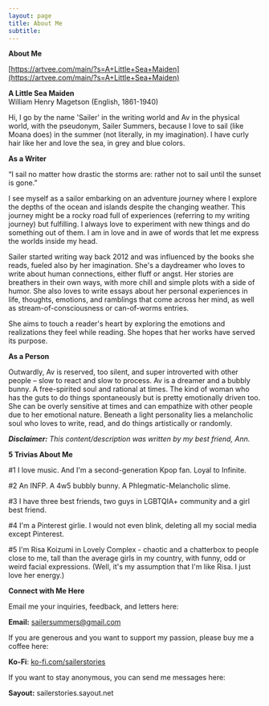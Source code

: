 ```yaml
---
layout: page
title: About Me
subtitle: 
---
```


**About Me** 

[https://artvee.com/main/?s=A+Little+Sea+Maiden](https://artvee.com/main/?s=A+Little+Sea+Maiden) 

**A Little Sea Maiden**  
William Henry Magetson (English, 1861-1940)

Hi, I go by the name 'Sailer' in the writing world and Av in the physical world, with the pseudonym, Sailer Summers, because I love to sail (like Moana does) in the summer (not literally, in my imagination). I have curly hair like her and love the sea, in grey and blue colors. 

**As a Writer**

“I sail no matter how drastic the storms are: rather not to sail until the sunset is gone.”

I see myself as a sailor embarking on an adventure journey where I explore the depths of the ocean and islands despite the changing weather. This journey might be a rocky road full of experiences (referring to my writing journey) but fulfilling. I always love to experiment with new things and do something out of them. I am in love and in awe of words that let me express the worlds inside my head.

Sailer started writing way back 2012 and was influenced by the books she reads, fueled also by her imagination. She's a daydreamer who loves to write about human connections, either fluff or angst. Her stories are breathers in their own ways, with more chill and simple plots with a side of humor. She also loves to write essays about her personal experiences in life, thoughts, emotions, and ramblings that come across her mind, as well as stream-of-consciousness or can-of-worms entries. 

She aims to touch a reader's heart by exploring the emotions and realizations they feel while reading. She hopes that her works have served its purpose.

**As a Person**

Outwardly, Av is reserved, too silent, and super introverted with other people – slow to react and slow to process. Av is a dreamer and a bubbly bunny. A free-spirited soul and rational at times. The kind of woman who has the guts to do things spontaneously but is pretty emotionally driven too. She can be overly sensitive at times and can empathize with other people due to her emotional nature. Beneath a light personality lies a melancholic soul who loves to write, read, and do things artistically or randomly.

***Disclaimer:** This content/description was written by my best friend, Ann.* 

**5 Trivias About Me**

\#1 I love music. And I'm a second-generation Kpop fan. Loyal to Infinite. 

\#2 An INFP. A 4w5 bubbly bunny. A Phlegmatic-Melancholic slime. 

\#3 I have three best friends, two guys in LGBTQIA+ community and a girl best friend. 

\#4 I'm a Pinterest girlie. I would not even blink, deleting all my social media except Pinterest.

\#5 I'm Risa Koizumi in Lovely Complex \- chaotic and a chatterbox to people close to me, tall than the average girls in my country, with funny, odd or weird facial expressions. (Well, it's my assumption that I'm like Risa. I just love her energy.) 

**Connect with Me Here**

Email me your inquiries, feedback, and letters here: 

**Email:** [sailersummers@gmail.com](mailto:sailersummers@gmail.com)  

If you are generous and you want to support my passion, please buy me a coffee here:

**Ko-Fi**: [ko-fi.com/sailerstories](http://ko-fi.com/sailerstories)  

If you want to stay anonymous, you can send me messages here:

**Sayout:** sailerstories.sayout.net 

